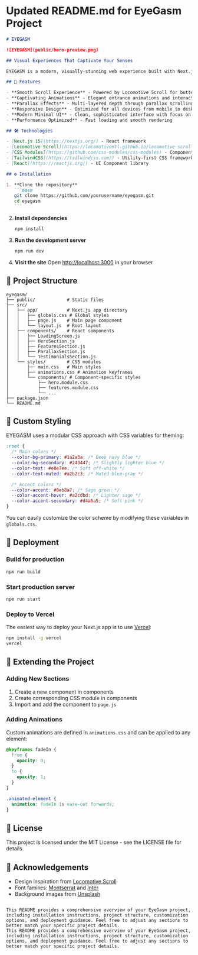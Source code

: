 # Updated README.md for EyeGasm Project

````markdown
# EYEGASM

![EYEGASM](public/hero-preview.png)

## Visual Experiences That Captivate Your Senses

EYEGASM is a modern, visually-stunning web experience built with Next.js, leveraging smooth scrolling animations and parallax effects to create an immersive user experience.

## 🚀 Features

- **Smooth Scroll Experience** - Powered by Locomotive Scroll for butter-smooth scrolling
- **Captivating Animations** - Elegant entrance animations and interactive elements
- **Parallax Effects** - Multi-layered depth through parallax scrolling
- **Responsive Design** - Optimized for all devices from mobile to desktop
- **Modern Minimal UI** - Clean, sophisticated interface with focus on visual content
- **Performance Optimized** - Fast loading and smooth rendering

## 🛠️ Technologies

- [Next.js 15](https://nextjs.org/) - React framework
- [Locomotive Scroll](https://locomotivemtl.github.io/locomotive-scroll/) - Smooth scrolling library
- [CSS Modules](https://github.com/css-modules/css-modules) - Component-scoped styling
- [TailwindCSS](https://tailwindcss.com/) - Utility-first CSS framework
- [React](https://reactjs.org/) - UI Component library

## ⚙️ Installation

1. **Clone the repository**
   ```bash
   git clone https://github.com/yourusername/eyegasm.git
   cd eyegasm
   ```
````

2. **Install dependencies**

   ```bash
   npm install
   ```

3. **Run the development server**

   ```bash
   npm run dev
   ```

4. **Visit the site**
   Open [http://localhost:3000](http://localhost:3000) in your browser

## 📁 Project Structure

```
eyegasm/
├── public/            # Static files
├── src/
│   ├── app/           # Next.js app directory
│   │   ├── globals.css # Global styles
│   │   ├── page.js    # Main page component
│   │   └── layout.js  # Root layout
│   ├── components/    # React components
│   │   ├── LoadingScreen.js
│   │   ├── HeroSection.js
│   │   ├── FeaturesSection.js
│   │   ├── ParallaxSection.js
│   │   └── TestimonialsSection.js
│   └── styles/        # CSS modules
│       ├── main.css   # Main styles
│       ├── animations.css # Animation keyframes
│       └── components/ # Component-specific styles
│           ├── hero.module.css
│           ├── features.module.css
│           └── ...
├── package.json
└── README.md
```

## 🎨 Custom Styling

EYEGASM uses a modular CSS approach with CSS variables for theming:

```css
:root {
  /* Main colors */
  --color-bg-primary: #1a2a3a; /* Deep navy blue */
  --color-bg-secondary: #243447; /* Slightly lighter blue */
  --color-text: #e0e7ee; /* Soft off-white */
  --color-text-muted: #a2b2c3; /* Muted blue-gray */

  /* Accent colors */
  --color-accent: #8eb8a7; /* Sage green */
  --color-accent-hover: #a2cdbd; /* Lighter sage */
  --color-accent-secondary: #d4a5a5; /* Soft pink */
}
```

You can easily customize the color scheme by modifying these variables in `globals.css`.

## 🚢 Deployment

### Build for production

```bash
npm run build
```

### Start production server

```bash
npm run start
```

### Deploy to Vercel

The easiest way to deploy your Next.js app is to use [Vercel](https://vercel.com/):

```bash
npm install -g vercel
vercel
```

## 🧩 Extending the Project

### Adding New Sections

1. Create a new component in components
2. Create corresponding CSS module in components
3. Import and add the component to `page.js`

### Adding Animations

Custom animations are defined in `animations.css` and can be applied to any element:

```css
@keyframes fadeIn {
  from {
    opacity: 0;
  }
  to {
    opacity: 1;
  }
}

.animated-element {
  animation: fadeIn 1s ease-out forwards;
}
```

## 📄 License

This project is licensed under the MIT License - see the LICENSE file for details.

## 👏 Acknowledgements

- Design inspiration from [Locomotive Scroll](https://locomotivemtl.github.io/locomotive-scroll/)
- Font families: [Montserrat](https://fonts.google.com/specimen/Montserrat) and [Inter](https://fonts.google.com/specimen/Inter)
- Background images from [Unsplash](https://unsplash.com/)

```

This README provides a comprehensive overview of your EyeGasm project, including installation instructions, project structure, customization options, and deployment guidance. Feel free to adjust any sections to better match your specific project details.
This README provides a comprehensive overview of your EyeGasm project, including installation instructions, project structure, customization options, and deployment guidance. Feel free to adjust any sections to better match your specific project details.
```
